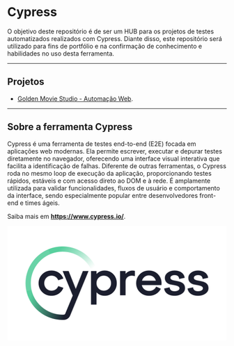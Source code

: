 # Cypress

O objetivo deste repositório é de ser um HUB para os projetos de testes automatizados realizados com Cypress. Diante disso, este repositório será utilizado para fins de portfólio e na confirmação de conhecimento e habilidades no uso desta ferramenta.

---

## Projetos

- [Golden Movie Studio - Automação Web](https://github.com/davidtmasin/golden-movie-studio-test).


---

## Sobre a ferramenta Cypress

Cypress é uma ferramenta de testes end-to-end (E2E) focada em aplicações web modernas. Ela permite escrever, executar e depurar testes diretamente no navegador, oferecendo uma interface visual interativa que facilita a identificação de falhas. Diferente de outras ferramentas, o Cypress roda no mesmo loop de execução da aplicação, proporcionando testes rápidos, estáveis e com acesso direto ao DOM e à rede. É amplamente utilizada para validar funcionalidades, fluxos de usuário e comportamento da interface, sendo especialmente popular entre desenvolvedores front-end e times ágeis.

Saiba mais em **https://www.cypress.io/**.

<img src="https://github.com/davidtmasin/portfolio-qa/blob/main/.medias/media-cypress.png">
